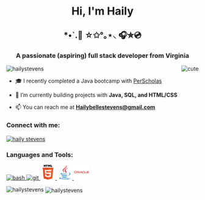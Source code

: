 <h1 align="center">Hi, I'm Haily </h1>
<h2 align="center"> *•`.🫧 ☆✩°｡⋆⸜ 🎧✮💿 </h2>
<h3 align="center">A passionate (aspiring) full stack developer from Virginia</h3>
<img align="right" alt="cute" src="https://static.myfigurecollection.net/upload/pictures/2023/09/12/3751290.gif">
<p align="left"> <img src="https://komarev.com/ghpvc/?username=hailystevens&label=Profile%20views&color=0e75b6&style=flat" alt="hailystevens" /> </p>

- 🎓 I recently completed a Java bootcamp with [PerScholas](https://perscholas.org/)

- 🌱 I’m currently building projects with **Java, SQL, and HTML/CSS**

- 📫 You can reach me at **Hailybellestevens@gmail.com**

<h3 align="left">Connect with me:</h3>
<p align="left">
<a href="https://www.linkedin.com/in/hailystevens/" target="blank"><img align="center" src="https://raw.githubusercontent.com/rahuldkjain/github-profile-readme-generator/master/src/images/icons/Social/linked-in-alt.svg" alt="haily stevens" height="30" width="40" /></a>
</p>

<h3 align="left">Languages and Tools:</h3>
<p align="left"> <a href="https://www.gnu.org/software/bash/" target="_blank" rel="noreferrer"> <img src="https://www.vectorlogo.zone/logos/gnu_bash/gnu_bash-icon.svg" alt="bash" width="40" height="40"/> </a> <a href="https://git-scm.com/" target="_blank" rel="noreferrer"> <img src="https://www.vectorlogo.zone/logos/git-scm/git-scm-icon.svg" alt="git" width="40" height="40"/> </a> <a href="https://www.w3.org/html/" target="_blank" rel="noreferrer"> <img src="https://raw.githubusercontent.com/devicons/devicon/master/icons/html5/html5-original-wordmark.svg" alt="html5" width="40" height="40"/> </a> <a href="https://www.java.com" target="_blank" rel="noreferrer"> <img src="https://raw.githubusercontent.com/devicons/devicon/master/icons/java/java-original.svg" alt="java" width="40" height="40"/> </a> <a href="https://www.oracle.com/" target="_blank" rel="noreferrer"> <img src="https://raw.githubusercontent.com/devicons/devicon/master/icons/oracle/oracle-original.svg" alt="oracle" width="40" height="40"/> </a> </p>

<p><img align="left" src="https://github-readme-stats.vercel.app/api/top-langs?username=hailystevens&show_icons=true&locale=en&layout=compact" alt="hailystevens" /></p>

<p>&nbsp;<img align="center" src="https://github-readme-stats.vercel.app/api?username=hailystevens&show_icons=true&locale=en" alt="hailystevens" /></p>
